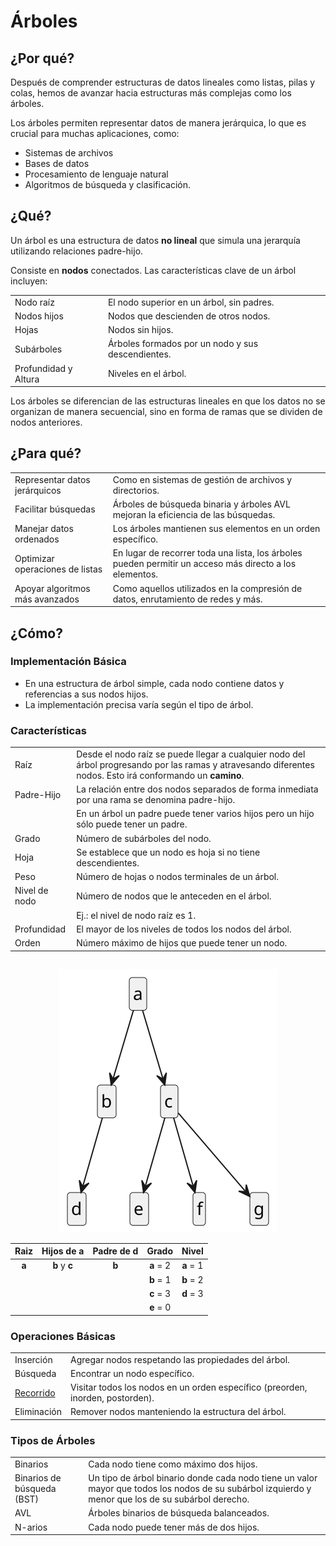 # Árboles

## ¿Por qué?

Después de comprender estructuras de datos lineales como listas, pilas y colas, hemos de avanzar hacia estructuras más complejas como los árboles.

Los árboles permiten representar datos de manera jerárquica, lo que es crucial para muchas aplicaciones, como:

- Sistemas de archivos
- Bases de datos
- Procesamiento de lenguaje natural
- Algoritmos de búsqueda y clasificación.

## ¿Qué?

Un árbol es una estructura de datos **no lineal** que simula una jerarquía utilizando relaciones padre-hijo.

Consiste en **nodos** conectados. Las características clave de un árbol incluyen:

|||
|-|-|
Nodo raíz|El nodo superior en un árbol, sin padres.
Nodos hijos|Nodos que descienden de otros nodos.
Hojas|Nodos sin hijos.
Subárboles|Árboles formados por un nodo y sus descendientes.
Profundidad y Altura|Niveles en el árbol.

Los árboles se diferencian de las estructuras lineales en que los datos no se organizan de manera secuencial, sino en forma de ramas que se dividen de nodos anteriores.

## ¿Para qué?

|||
|-|-|
Representar datos jerárquicos|Como en sistemas de gestión de archivos y directorios.
Facilitar búsquedas|Árboles de búsqueda binaria y árboles AVL mejoran la eficiencia de las búsquedas.
Manejar datos ordenados|Los árboles mantienen sus elementos en un orden específico.
Optimizar operaciones de listas|En lugar de recorrer toda una lista, los árboles pueden permitir un acceso más directo a los elementos.
Apoyar algoritmos más avanzados|Como aquellos utilizados en la compresión de datos, enrutamiento de redes y más.

## ¿Cómo?

### Implementación Básica

- En una estructura de árbol simple, cada nodo contiene datos y referencias a sus nodos hijos.
- La implementación precisa varía según el tipo de árbol.

### Características

|||
|-|-|
Raíz|Desde el nodo raíz se puede llegar a cualquier nodo del árbol progresando por las ramas y atravesando diferentes nodos. Esto irá conformando un **camino**.
Padre-Hijo|La relación entre dos nodos separados de forma inmediata por una rama se denomina padre-hijo.
||En un árbol un padre puede tener varios hijos pero un hijo sólo puede tener un padre.
Grado|Número de subárboles del nodo.
Hoja|Se establece que un nodo es hoja si no tiene descendientes.
Peso|Número de hojas o nodos terminales de un árbol.
Nivel de nodo|Número de nodos que le anteceden en el árbol.
||Ej.: el nivel de nodo raíz es 1.
Profundidad|El mayor de los niveles de todos los nodos del árbol.
Orden|Número máximo de hijos que puede tener un nodo.


<div align=center>

||
|-|
![](/imagenes/modelosUML/arboles.svg)



Raiz|Hijos de **a**|Padre de d|Grado|Nivel
|:-:|:-:|:-:|:-:|:-:|
**a**|**b** y **c**|**b**|**a** = 2|**a** = 1
||||**b** = 1|**b** = 2
||||**c** = 3|**d** = 3
||||**e** = 0

</div>

### Operaciones Básicas

|||
|-|-|
Inserción|Agregar nodos respetando las propiedades del árbol.
Búsqueda|Encontrar un nodo específico.
[Recorrido](recorridos.md)|Visitar todos los nodos en un orden específico (preorden, inorden, postorden).
Eliminación|Remover nodos manteniendo la estructura del árbol.

### Tipos de Árboles

|||
|-|-|
Binarios|Cada nodo tiene como máximo dos hijos.
Binarios de búsqueda (BST)|Un tipo de árbol binario donde cada nodo tiene un valor mayor que todos los nodos de su subárbol izquierdo y menor que los de su subárbol derecho.
AVL|Árboles binarios de búsqueda balanceados.
N-arios|Cada nodo puede tener más de dos hijos.

